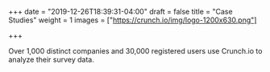 +++
date = "2019-12-26T18:39:31-04:00"
draft = false
title = "Case Studies"
weight = 1
images = ["https://crunch.io/img/logo-1200x630.png"]

+++

Over 1,000 distinct companies and 30,000 registered users use Crunch.io to analyze their survey data.
